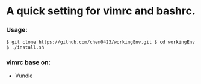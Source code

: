 # A quick setting for vimrc and bashrc.

### Usage:
``$ git clone https://github.com/chen0423/workingEnv.git
$ cd workingEnv
$ ./install.sh``

### vimrc base on:
* Vundle
  

